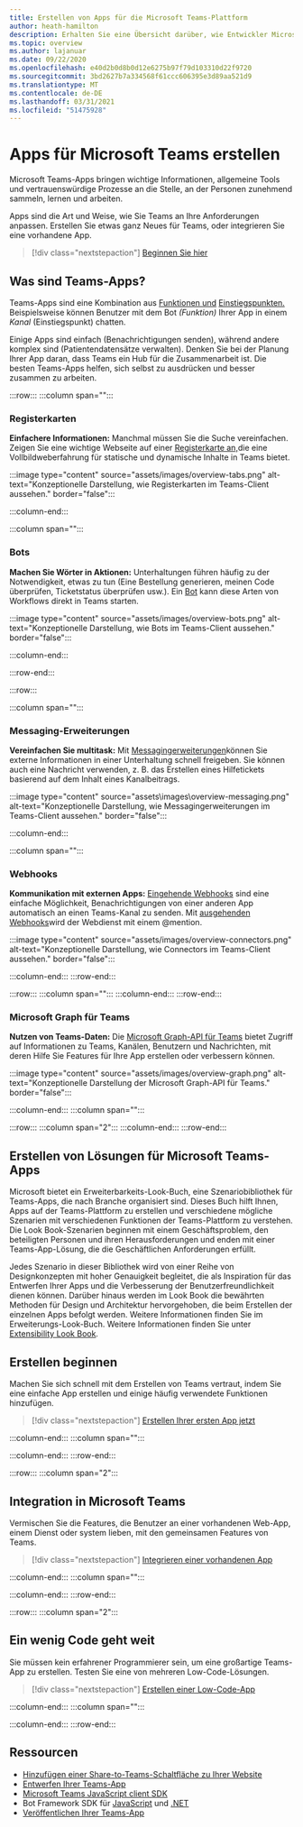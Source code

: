 ```yaml
---
title: Erstellen von Apps für die Microsoft Teams-Plattform
author: heath-hamilton
description: Erhalten Sie eine Übersicht darüber, wie Entwickler Microsoft Teams-Features mit benutzerdefinierten Apps erweitern können.
ms.topic: overview
ms.author: lajanuar
ms.date: 09/22/2020
ms.openlocfilehash: e40d2b0d8b0d12e6275b97f79d103310d22f9720
ms.sourcegitcommit: 3bd2627b7a334568f61ccc606395e3d89aa521d9
ms.translationtype: MT
ms.contentlocale: de-DE
ms.lasthandoff: 03/31/2021
ms.locfileid: "51475928"
---
```

# <a name="build-apps-for-microsoft-teams"></a>Apps für Microsoft Teams erstellen

Microsoft Teams-Apps bringen wichtige Informationen, allgemeine Tools und vertrauenswürdige Prozesse an die Stelle, an der Personen zunehmend sammeln, lernen und arbeiten.

Apps sind die Art und Weise, wie Sie Teams an Ihre Anforderungen anpassen. Erstellen Sie etwas ganz Neues für Teams, oder integrieren Sie eine vorhandene App.

> [!div class="nextstepaction"]
> [Beginnen Sie hier](build-your-first-app/build-first-app-overview.md)

## <a name="what-are-teams-apps"></a>Was sind Teams-Apps?

Teams-Apps sind eine Kombination aus [Funktionen und](concepts/capabilities-overview.md) [Einstiegspunkten.](concepts/extensibility-points.md) Beispielsweise können Benutzer mit dem Bot *(Funktion)* Ihrer App in einem *Kanal* (Einstiegspunkt) chatten.

Einige Apps sind einfach (Benachrichtigungen senden), während andere komplex sind (Patientendatensätze verwalten). Denken Sie bei der Planung Ihrer App daran, dass Teams ein Hub für die Zusammenarbeit ist. Die besten Teams-Apps helfen, sich selbst zu ausdrücken und besser zusammen zu arbeiten.

:::row:::
   :::column span="":::

### <a name="tabs"></a>Registerkarten

**Einfachere Informationen:** Manchmal müssen Sie die Suche vereinfachen. Zeigen Sie eine wichtige Webseite auf einer [Registerkarte an,](tabs/what-are-tabs.md)die eine Vollbildweberfahrung für statische und dynamische Inhalte in Teams bietet.

:::image type="content" source="assets/images/overview-tabs.png" alt-text="Konzeptionelle Darstellung, wie Registerkarten im Teams-Client aussehen." border="false":::

   :::column-end:::

   :::column span="":::

### <a name="bots"></a>Bots

**Machen Sie Wörter in Aktionen:** Unterhaltungen führen häufig zu der Notwendigkeit, etwas zu tun (Eine Bestellung generieren, meinen Code überprüfen, Ticketstatus überprüfen usw.). Ein [Bot](bots/what-are-bots.md) kann diese Arten von Workflows direkt in Teams starten.

:::image type="content" source="assets/images/overview-bots.png" alt-text="Konzeptionelle Darstellung, wie Bots im Teams-Client aussehen." border="false":::

   :::column-end:::

:::row-end:::

:::row:::

   :::column span="":::

### <a name="messaging-extensions"></a>Messaging-Erweiterungen

**Vereinfachen Sie multitask:** Mit [Messagingerweiterungen](messaging-extensions/what-are-messaging-extensions.md)können Sie externe Informationen in einer Unterhaltung schnell freigeben. Sie können auch eine Nachricht verwenden, z. B. das Erstellen eines Hilfetickets basierend auf dem Inhalt eines Kanalbeitrags.

:::image type="content" source="assets\images\overview-messaging.png" alt-text="Konzeptionelle Darstellung, wie Messagingerweiterungen im Teams-Client aussehen." border="false":::

   :::column-end:::

   :::column span="":::

### <a name="webhooks"></a>Webhooks

**Kommunikation mit externen Apps:** [Eingehende Webhooks](webhooks-and-connectors/what-are-webhooks-and-connectors.md#incoming-webhooks) sind eine einfache Möglichkeit, Benachrichtigungen von einer anderen App automatisch an einen Teams-Kanal zu senden. Mit [ausgehenden Webhooks](webhooks-and-connectors/what-are-webhooks-and-connectors.md#outgoing-webhooks)wird der Webdienst mit einem @mention.

:::image type="content" source="assets/images/overview-connectors.png" alt-text="Konzeptionelle Darstellung, wie Connectors im Teams-Client aussehen." border="false":::

   :::column-end:::
:::row-end:::

:::row:::
   :::column span="":::
   :::column-end:::
:::row-end:::

### <a name="microsoft-graph-for-teams"></a>Microsoft Graph für Teams

**Nutzen von Teams-Daten:** Die [Microsoft Graph-API für Teams](https://docs.microsoft.com/graph/teams-concept-overview) bietet Zugriff auf Informationen zu Teams, Kanälen, Benutzern und Nachrichten, mit deren Hilfe Sie Features für Ihre App erstellen oder verbessern können.

:::image type="content" source="assets/images/overview-graph.png" alt-text="Konzeptionelle Darstellung der Microsoft Graph-API für Teams." border="false":::

   :::column-end:::
   :::column span="":::

:::row:::
   :::column span="2":::
   :::column-end:::
:::row-end:::

## <a name="build-solutions-for-microsoft-teams-apps"></a>Erstellen von Lösungen für Microsoft Teams-Apps
 
Microsoft bietet ein Erweiterbarkeits-Look-Buch, eine Szenariobibliothek für Teams-Apps, die nach Branche organisiert sind. Dieses Buch hilft Ihnen, Apps auf der Teams-Plattform zu erstellen und verschiedene mögliche Szenarien mit verschiedenen Funktionen der Teams-Plattform zu verstehen. Die Look Book-Szenarien beginnen mit einem Geschäftsproblem, den beteiligten Personen und ihren Herausforderungen und enden mit einer Teams-App-Lösung, die die Geschäftlichen Anforderungen erfüllt.

Jedes Szenario in dieser Bibliothek wird von einer Reihe von Designkonzepten mit hoher Genauigkeit begleitet, die als Inspiration für das Entwerfen Ihrer Apps und die Verbesserung der Benutzerfreundlichkeit dienen können. Darüber hinaus werden im Look Book die bewährten Methoden für Design und Architektur hervorgehoben, die beim Erstellen der einzelnen Apps befolgt werden. Weitere Informationen finden Sie im Erweiterungs-Look-Buch. Weitere Informationen finden Sie unter [Extensibility Look Book](https://adoption.microsoft.com/extensibility-look-book/scenarios/). 

## <a name="start-building"></a>Erstellen beginnen

Machen Sie sich schnell mit dem Erstellen von Teams vertraut, indem Sie eine einfache App erstellen und einige häufig verwendete Funktionen hinzufügen.

> [!div class="nextstepaction"]
> [Erstellen Ihrer ersten App jetzt](build-your-first-app/build-first-app-overview.md)

   :::column-end:::
   :::column span="":::

   :::column-end:::
:::row-end:::

:::row:::
   :::column span="2":::

## <a name="integrate-with-teams"></a>Integration in Microsoft Teams

Vermischen Sie die Features, die Benutzer an einer vorhandenen Web-App, einem Dienst oder system lieben, mit den gemeinsamen Features von Teams.

> [!div class="nextstepaction"]
> [Integrieren einer vorhandenen App](samples/integrating-web-apps.md)

   :::column-end:::
   :::column span="":::

   :::column-end:::
:::row-end:::

:::row:::
   :::column span="2":::

## <a name="a-little-code-goes-a-long-way"></a>Ein wenig Code geht weit

Sie müssen kein erfahrener Programmierer sein, um eine großartige Teams-App zu erstellen. Testen Sie eine von mehreren Low-Code-Lösungen.

> [!div class="nextstepaction"]
> [Erstellen einer Low-Code-App](samples/teams-low-code-solutions.md)

   :::column-end:::
   :::column span="":::

   :::column-end:::
:::row-end:::

## <a name="resources"></a>Ressourcen

* [Hinzufügen einer Share-to-Teams-Schaltfläche zu Ihrer Website](concepts/build-and-test/share-to-teams.md)
* [Entwerfen Ihrer Teams-App](concepts/design/design-teams-app-overview.md)
* [Microsoft Teams JavaScript client SDK](https://docs.microsoft.com/javascript/api/@microsoft/teams-js/?view=msteams-client-js-latest&preserve-view=true)
* Bot Framework SDK für [JavaScript](https://github.com/Microsoft/botbuilder-js) und [.NET](https://github.com/Microsoft/botbuilder-dotnet/)
* [Veröffentlichen Ihrer Teams-App](concepts/deploy-and-publish/overview.md)
